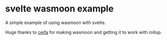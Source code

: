 # svelte wasmoon example

A simple example of using wasmoon with svelte.

Huge thanks to [ceifa](https://github.com/ceifa/) for making wasmoon and getting it to work with rollup.
